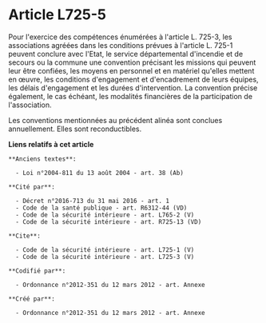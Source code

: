 # Article L725-5

Pour l'exercice des compétences énumérées à l'article L. 725-3, les associations agréées dans les conditions prévues à
l'article L. 725-1 peuvent conclure avec l'Etat, le service départemental d'incendie et de secours ou la commune une
convention précisant les missions qui peuvent leur être confiées, les moyens en personnel et en matériel qu'elles mettent en
œuvre, les conditions d'engagement et d'encadrement de leurs équipes, les délais d'engagement et les durées d'intervention.
La convention précise également, le cas échéant, les modalités financières de la participation de l'association. 

Les conventions mentionnées au précédent alinéa sont conclues annuellement. Elles sont reconductibles.

**Liens relatifs à cet article**

	**Anciens textes**:

	  - Loi n°2004-811 du 13 août 2004 - art. 38 (Ab)

	**Cité par**:

	  - Décret n°2016-713 du 31 mai 2016 - art. 1
	  - Code de la santé publique - art. R6312-44 (VD)
	  - Code de la sécurité intérieure - art. L765-2 (V)
	  - Code de la sécurité intérieure - art. R725-13 (VD)

	**Cite**:

	  - Code de la sécurité intérieure - art. L725-1 (V)
	  - Code de la sécurité intérieure - art. L725-3 (V)

	**Codifié par**:

	  - Ordonnance n°2012-351 du 12 mars 2012 - art. Annexe

	**Créé par**:

	  - Ordonnance n°2012-351 du 12 mars 2012 - art. Annexe
